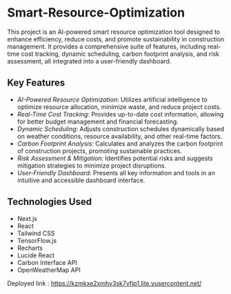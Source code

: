 ﻿# Smart-Resource-Optimization
This project is an AI-powered smart resource optimization tool designed to enhance efficiency, reduce costs, and promote sustainability in construction management. It provides a comprehensive suite of features, including real-time cost tracking, dynamic scheduling, carbon footprint analysis, and risk assessment, all integrated into a user-friendly dashboard.

## Key Features

-   *AI-Powered Resource Optimization*: Utilizes artificial intelligence to optimize resource allocation, minimize waste, and reduce project costs.
-   *Real-Time Cost Tracking*: Provides up-to-date cost information, allowing for better budget management and financial forecasting.
-   *Dynamic Scheduling*: Adjusts construction schedules dynamically based on weather conditions, resource availability, and other real-time factors.
-   *Carbon Footprint Analysis*: Calculates and analyzes the carbon footprint of construction projects, promoting sustainable practices.
-   *Risk Assessment & Mitigation*: Identifies potential risks and suggests mitigation strategies to minimize project disruptions.
-   *User-Friendly Dashboard*: Presents all key information and tools in an intuitive and accessible dashboard interface.

## Technologies Used

-   Next.js
-   React
-   Tailwind CSS
-   TensorFlow.js
-   Recharts
-   Lucide React
-   Carbon Interface API
-   OpenWeatherMap API

Deployed link :  https://kzmkxe2xmhv3sk7vfjp1.lite.vusercontent.net/
